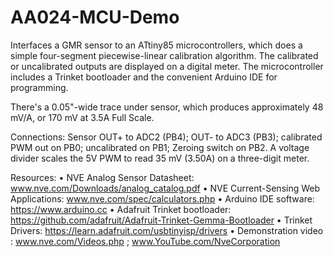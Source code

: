 # AA024-MCU-Demo
Interfaces a GMR sensor to an ATtiny85 microcontrollers, which does a simple four-segment piecewise-linear calibration algorithm. The calibrated or uncalibrated outputs are displayed on a digital meter. The microcontroller includes a Trinket bootloader and the convenient Arduino IDE for programming.

There's a 0.05"-wide trace under sensor, which produces approximately 48 mV/A, or 170 mV at 3.5A Full Scale.

Connections: Sensor OUT+ to ADC2 (PB4); OUT- to ADC3 (PB3); calibrated PWM out on PB0; uncalibrated on PB1; Zeroing switch on PB2.
A voltage divider scales the 5V PWM  to read 35 mV (3.50A) on a three-digit meter.

Resources:
  • NVE Analog Sensor Datasheet: www.nve.com/Downloads/analog_catalog.pdf
  • NVE Current-Sensing Web Applications: www.nve.com/spec/calculators.php
  • Arduino IDE software: https://www.arduino.cc
  • Adafruit Trinket bootloader: https://github.com/adafruit/Adafruit-Trinket-Gemma-Bootloader
  • Trinket Drivers: https://learn.adafruit.com/usbtinyisp/drivers
  • Demonstration video : www.nve.com/Videos.php ; www.YouTube.com/NveCorporation

